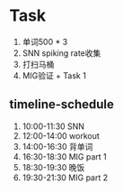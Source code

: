 # Task
1. 单词500 * 3
2. SNN spiking rate收集
3. 打扫马桶
4. MIG验证 + Task 1

## timeline-schedule
1. 10:00-11:30 SNN
2. 12:00-14:00 workout
3. 14:00-16:30 背单词
4. 16:30-18:30 MIG part 1
5. 18:30-19:30 晚饭
6. 19:30-21:30 MIG part 2
 